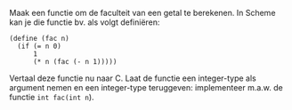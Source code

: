 Maak een functie om de faculteit van een getal te berekenen.
In Scheme kan je die functie bv. als volgt definiëren:
```
(define (fac n)
  (if (= n 0)
      1
      (* n (fac (- n 1)))))
```

Vertaal deze functie nu naar C.
Laat de functie een integer-type als argument nemen en een integer-type teruggeven: implementeer m.a.w. de functie `int fac(int n`).
